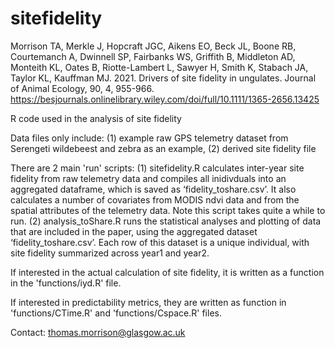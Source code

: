 # sitefidelity
Morrison TA, Merkle J, Hopcraft JGC, Aikens EO, Beck JL, Boone RB, Courtemanch A, Dwinnell SP, Fairbanks WS, Griffith B, Middleton AD, Monteith KL, Oates B, Riotte-Lambert L, Sawyer H, Smith K, Stabach JA, Taylor KL, Kauffman MJ. 2021. Drivers of site fidelity in ungulates. Journal of Animal Ecology, 90, 4, 955-966.
https://besjournals.onlinelibrary.wiley.com/doi/full/10.1111/1365-2656.13425

R code used in the analysis of site fidelity

Data files only include: (1) example raw GPS telemetry dataset from Serengeti wildebeest and zebra as an example, (2) derived site fidelity file

There are 2 main 'run' scripts: 
(1) sitefidelity.R calculates inter-year site fidelity from raw telemetry data and compiles all inidivduals into an aggregated dataframe, which is saved as ‘fidelity_toshare.csv’. It also calculates a number of covariates from MODIS ndvi data and from the spatial attributes of the telemetry data. Note this script takes quite a while to run. 
(2) analysis_toShare.R runs the statistical analyses and plotting of data that are included in the paper, using the aggregated dataset  ‘fidelity_toshare.csv’. Each row of this dataset is a unique individual, with site fidelity summarized across year1 and year2. 

If interested in the actual calculation of site fidelity, it is written as a function in the 'functions/iyd.R' file. 

If interested in predictability metrics, they are written as function in 'functions/CTime.R' and 'functions/Cspace.R' files. 


Contact: <thomas.morrison@glasgow.ac.uk>
